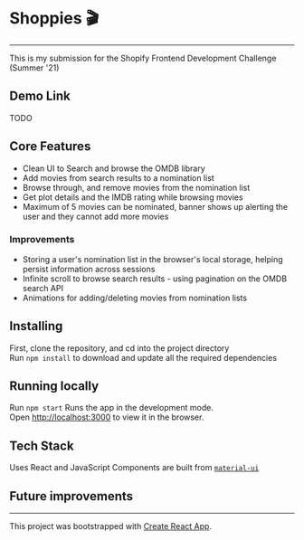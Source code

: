 # Shoppies 🎬
---

This is my submission for the Shopify Frontend Development Challenge (Summer '21)

## Demo Link
TODO

## Core Features
- Clean UI to Search and browse the OMDB library
- Add movies from search results to a nomination list
- Browse through, and remove movies from the nomination list
- Get plot details and the IMDB rating while browsing movies
- Maximum of 5 movies can be nominated, banner shows up alerting the user and they cannot add more movies

### Improvements
- Storing a user's nomination list in the browser's local storage, helping persist information across sessions
- Infinite scroll to browse search results - using pagination on the OMDB search API
- Animations for adding/deleting movies from nomination lists

## Installing

First, clone the repository, and cd into the project directory  
Run `npm install` to download and update all the required dependencies

## Running locally

Run `npm start` 
Runs the app in the development mode.\
Open [http://localhost:3000](http://localhost:3000) to view it in the browser.

## Tech Stack

Uses React and JavaScript
Components are built from [`material-ui`](http://material-ui.com/)

## Future improvements

---
This project was bootstrapped with [Create React App](https://github.com/facebook/create-react-app).